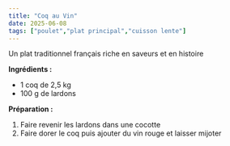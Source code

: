 ```yaml
---
title: "Coq au Vin"
date: 2025-06-08
tags: ["poulet","plat principal","cuisson lente"]
---
```


Un plat traditionnel français riche en saveurs et en histoire

**Ingrédients :**
- 1 coq de 2,5 kg
- 100 g de lardons

**Préparation :**
1. Faire revenir les lardons dans une cocotte
2. Faire dorer le coq puis ajouter du vin rouge et laisser mijoter